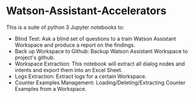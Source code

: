 # Watson-Assistant-Accelerators

This is a suite of python 3 Jupyter notebooks to:
- Blind Test: Ask a blind set of questions to a train Watson Assistant Workspace and produce a report on the findings.
- Back up Workspace to Github: Backup Watson Assistant Workspace to project's github.
- Workspace Extraction: This notebook will extract all dialog nodes and intents and export them into an Excel Sheet.
- Logs Extraction: Extract logs for a certain Workspace.
- Counter Examples Management: Loading/Deleting/Extracting Counter Examples from a Workspace.
